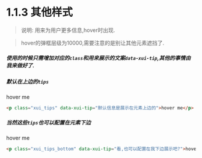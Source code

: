 <link rel="stylesheet" type="text/css" href="../assets/xui.css">
<script type="text/javascript" src="../assets/xui.js"></script>

# 1.1.3 其他样式

>说明: 用来为用户更多信息,hover时出现.

>hover的弹框层级为10000,需要注意的是别让其他元素遮挡了.

##### 使用的时候只需增加对应的`class`和用来展示的文案`data-xui-tip`,其他的事情由我来做好了.
##### 默认在上边的`tips`

<p class="xui_tips" data-xui-tip="默认信息是展示在元素上边的">hover me</p>

```html
<p class="xui_tips" data-xui-tip="默认信息是展示在元素上边的">hover me</p>
```

##### 当然这些`tips`也可以配置在元素下边

<p class="xui_tips_bottom" data-xui-tip="看,也可以配置在我下边展示吧?">hover me</p>

```html
<p class="xui_tips_bottom" data-xui-tip="看,也可以配置在我下边展示吧?">hover me</p>
```